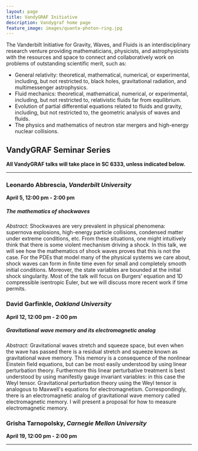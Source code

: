```yaml
---
layout: page
title: VandyGRAF Initiative 
description: Vandygraf home page 
feature_image: images/quanta-photon-ring.jpg
---
```


 The Vanderbilt Initiative  for Gravity, Waves, and Fluids is an interdisciplinary research venture  providing mathematicians, physicists, and astrophysicists with the resources and space to connect and collaboratively work on problems of outstanding scientific merit, such as:

+ General relativity: theoretical, mathematical, numerical, or experimental, including, but not restricted to, black holes, gravitational radiation, and multimessenger astrophysics.
+ Fluid mechanics: theoretical, mathematical, numerical, or experimental, including, but not restricted to, relativistic fluids far from equilibrium.
+ Evolution of partial differential equations related to fluids and gravity, including, but not restricted to, the geometric analysis of waves and fluids.
+ The physics and mathematics of neutron star mergers and high-energy nuclear collisions.

## VandyGRAF Seminar Series

**All VandyGRAF talks will take place in SC 6333, unless indicated below.**

<hr>

### Leonardo Abbrescia, *Vanderbilt University*
**April 5, 12:00 pm - 2:00 pm**
##### The mathematics of shockwaves
*Abstract:* Shockwaves are very prevalent in physical phenomena: supernova explosions, high-energy particle collisions, condensed matter under extreme conditions, etc. From these situations, one might intuitively think that there is some violent mechanism driving a shock. In this talk, we will see how the mathematics of shock waves proves that this is not the case. For the PDEs that model many of the physical systems we care about, shock waves can form in finite time even for small and completely smooth initial conditions. Moreover, the state variables are bounded at the initial shock singularity. Most of the talk will focus on Burgers’ equation and 1D compressible isentropic Euler, but we will discuss more recent work if time permits.

### David Garfinkle, *Oakland University*
**April 12, 12:00 pm - 2:00 pm**
##### Gravitational wave memory and its electromagnetic analog
*Abstract:* Gravitational waves stretch and squeeze space, but even when the wave has passed there is a residual stretch and squeeze known as gravitational wave memory.  This memory is a consequence of the nonlinear Einstein field equations, but can be most easily understood by using linear perturbation theory.  Furthermore this linear perturbative treatment is best understood by using manifestly gauge invariant variables: in this case the Weyl tensor.  Gravitational perturbation theory using the Weyl tensor is analogous to Maxwell's equations for electromagnetism.  Correspondingly, there is an electromagnetic analog of gravitational wave memory called electromagnetic memory. I will present a proposal for how to measure electromagnetic memory.

### Grisha Tarnopolsky, *Carnegie Mellon University*
**April 19, 12:00 pm - 2:00 pm**

<hr>

